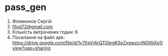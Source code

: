 # pass_gen
1. Філимонов Сергій
2. filod72@gmail.com
3. Кількість витрачених годин: 6
4. Посилання на файл apk: https://drive.google.com/file/d/1y70sVrArQTGlegKSeZxgwzcrjN0XbXg1/view?usp=sharing
